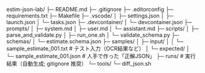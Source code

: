 estim-json-lab/
├─ README.md
├─ .gitignore
├─ .editorconfig
├─ requirements.txt
├─ Makefile
├─ .vscode/
│  ├─ settings.json
│  ├─ launch.json
│  └─ tasks.json
├─ .devcontainer/
│  └─ devcontainer.json
├─ prompts/
│  ├─ system.md
│  ├─ user.md
│  └─ assistant.md
├─ scripts/
│  ├─ parse_and_validate.py
│  ├─ run_one.sh
│  └─ validate_schema.py
├─ schemas/
│  └─ estimate.schema.json
├─ samples/
│  ├─ input/
│  │  └─ sample_estimate_001.txt   # テスト入力（OCR結果など）
│  └─ expected/
│     └─ sample_estimate_001.json  # 人手で作った「正解JSON」
├─ runs/          # 実行結果（自動生成; gitignore 推奨）
└─ tools/
   └─ diff_json.sh
